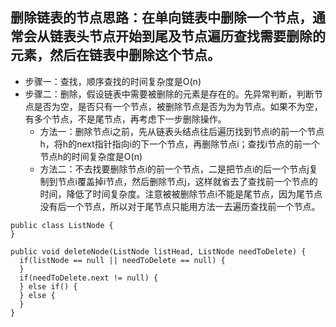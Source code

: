 ## 删除链表的节点思路：在单向链表中删除一个节点，通常会从链表头节点开始到尾及节点遍历查找需要删除的元素，然后在链表中删除这个节点。
* 步骤一：查找，顺序查找的时间复杂度是O(n)
* 步骤二：删除，假设链表中需要被删除的元素是存在的。先异常判断，判断节点是否为空，是否只有一个节点，被删除节点是否为为为节点。如果不为空，有多个节点，不是尾节点，再考虑下一步删除操作。
  * 方法一：删除节点i之前，先从链表头结点往后遍历找到节点i的前一个节点h，将h的next指针指向i的下一个节点，再删除节点i；查找i节点的前一个节点h的时间复杂度是O(n)
  * 方法二：不去找要删除节点i的前一个节点，二是把节点i的后一个节点j复制到节点i覆盖掉i节点，然后删除节点j，这样就省去了查找前一个节点的时间，降低了时间复杂度。注意被被删除节点i不能是尾节点，因为尾节点没有后一个节点，所以对于尾节点只能用方法一去遍历查找前一个节点。
  
```
public class ListNode {
}

public void deleteNode(ListNode listHead, ListNode needToDelete) {
  if(listNode == null || needToDelete == null) {
  }
  if(needToDelete.next != null) {
  } else if() {
  } else {
  }
}
```
